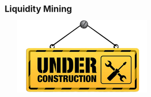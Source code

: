 # Liquidity Mining

<figure><img src="../.gitbook/assets/architectural-engineering-home-construction-new-york-city-artframe-royalty-free-under-construction-removebg-preview.png" alt=""><figcaption></figcaption></figure>
